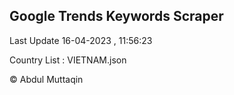 

## Google Trends Keywords Scraper 
 
Last Update 16-04-2023 , 11:56:23

Country List :
VIETNAM.json



© Abdul Muttaqin 
